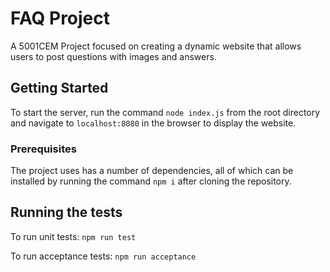 # FAQ Project

A 5001CEM Project focused on creating a dynamic website that allows users to post questions with images and answers.

## Getting Started

To start the server, run the command `node index.js` from the root directory and  navigate to `localhost:8080` in the browser to display the website.

### Prerequisites

The project uses has a number of dependencies, all of which can be installed by running the command `npm i` after cloning the repository.

## Running the tests

To run unit tests:
`npm run test`

To run acceptance tests:
`npm run acceptance`
